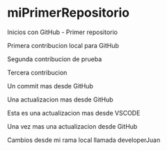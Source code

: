 # miPrimerRepositorio
Inicios con GitHub - Primer repositorio

Primera contribucion local para GitHub 

Segunda contribucion de prueba

Tercera contribucion

Un commit mas desde GitHub

Una actualizacion mas desde GitHub 

Esta es una actualizacion mas desde VSCODE

Una vez mas una actualizacion desde GitHub


Cambios desde mi rama local llamada developerJuan